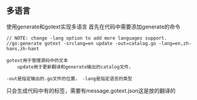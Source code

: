 ## 多语言
使用generate和gotext实现多语言
首先在代码中需要添加generate的命令
```
// NOTE: change -lang option to add more languages support.
//go:generate gotext -srclang=en update -out=catalog.go -lang=en,zh-hans,zh-hant

gotext用于管理源码中的文本
	update用于更新翻译和generate输出的catalog文件，

-out是指定输出的.go文件的位置， -lang是指定语言的类型

```
只会生成代码中有的标签，需要有message.gotext.json这是放的翻译的